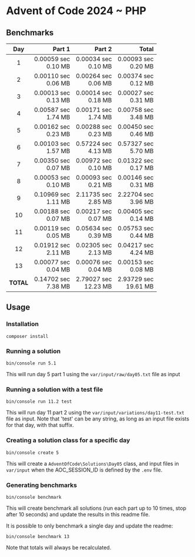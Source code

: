 # Advent of Code 2024 ~ PHP

## Benchmarks

| Day       | Part 1                 | Part 2                  | Total                   |
| :-------: | ---------------------: | ----------------------: | ----------------------: |
| 1         | 0.00059 sec<br>0.10 MB | 0.00034 sec<br>0.10 MB  | 0.00093 sec<br>0.20 MB  |
| 2         | 0.00110 sec<br>0.06 MB | 0.00264 sec<br>0.06 MB  | 0.00374 sec<br>0.12 MB  |
| 3         | 0.00013 sec<br>0.13 MB | 0.00014 sec<br>0.18 MB  | 0.00027 sec<br>0.31 MB  |
| 4         | 0.00587 sec<br>1.74 MB | 0.00171 sec<br>1.74 MB  | 0.00758 sec<br>3.48 MB  |
| 5         | 0.00162 sec<br>0.23 MB | 0.00288 sec<br>0.23 MB  | 0.00450 sec<br>0.46 MB  |
| 6         | 0.00103 sec<br>1.57 MB | 0.57224 sec<br>4.13 MB  | 0.57327 sec<br>5.70 MB  |
| 7         | 0.00350 sec<br>0.07 MB | 0.00972 sec<br>0.10 MB  | 0.01322 sec<br>0.17 MB  |
| 8         | 0.00053 sec<br>0.10 MB | 0.00093 sec<br>0.21 MB  | 0.00146 sec<br>0.31 MB  |
| 9         | 0.10969 sec<br>1.11 MB | 2.11735 sec<br>2.85 MB  | 2.22704 sec<br>3.96 MB  |
| 10        | 0.00188 sec<br>0.07 MB | 0.00217 sec<br>0.07 MB  | 0.00405 sec<br>0.14 MB  |
| 11        | 0.00119 sec<br>0.05 MB | 0.05634 sec<br>0.39 MB  | 0.05753 sec<br>0.44 MB  |
| 12        | 0.01912 sec<br>2.11 MB | 0.02305 sec<br>2.13 MB  | 0.04217 sec<br>4.24 MB  |
| 13        | 0.00077 sec<br>0.04 MB | 0.00076 sec<br>0.04 MB  | 0.00153 sec<br>0.08 MB  |
| **TOTAL** | 0.14702 sec<br>7.38 MB | 2.79027 sec<br>12.23 MB | 2.93729 sec<br>19.61 MB |

## Usage

### Installation
```
composer install
```

### Running a solution
```
bin/console run 5.1
```
This will run day 5 part 1 using the `var/input/raw/day05.txt` file as input

### Running a solution with a test file
```
bin/console run 11.2 test
```
This will run day 11 part 2 using the `var/input/variations/day11-test.txt` file as input.
Note that 'test' can be any string, as long as an input file exists for that day, with that suffix.

### Creating a solution class for a specific day
```
bin/console create 5
```
This will create a `AdventOfCode\Solutions\Day05` class, and input files in `var/input` when the AOC_SESSION_ID is 
defined by the `.env` file.

### Generating benchmarks
```
bin/console benchmark
```
This will create benchmark all solutions (run each part up to 10 times, stop after 10 seconds) and update the results in
this readme file.

It is possible to only benchmark a single day and update the readme:
```
bin/console benchmark 13
```
Note that totals will always be recalculated.